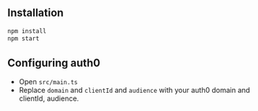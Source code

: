 
## Installation
```sh
npm install
npm start
```

## Configuring auth0
* Open `src/main.ts`
* Replace `domain` and `clientId` and `audience` with your auth0 domain and clientId, audience.